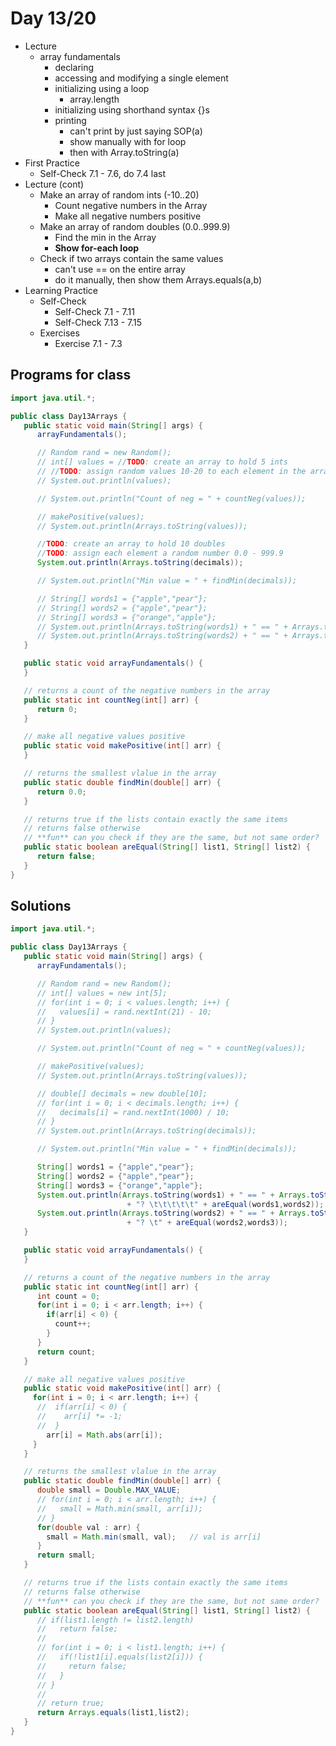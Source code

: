 # Day 13/20

+ Lecture
  - array fundamentals
    - declaring
    - accessing and modifying a single element
    - initializing using a loop
      - array.length
    - initializing using shorthand syntax {}s
    - printing
      - can't print by just saying SOP(a)
      - show manually with for loop
      - then with Array.toString(a)
+ First Practice
  - Self-Check 7.1 - 7.6, do 7.4 last
+ Lecture (cont)
  - Make an array of random ints (-10..20)
    - Count negative numbers in the Array
    - Make all negative numbers positive
  - Make an array of random doubles (0.0..999.9)
    - Find the min in the Array
    - **Show for-each loop**
  - Check if two arrays contain the same values
    - can't use == on the entire array
    - do it manually, then show them Arrays.equals(a,b)
+ Learning Practice
  - Self-Check
    - Self-Check 7.1 - 7.11
    - Self-Check 7.13 - 7.15
  - Exercises
    - Exercise 7.1 - 7.3

## Programs for class
```java
import java.util.*;

public class Day13Arrays {
   public static void main(String[] args) {
      arrayFundamentals();

      // Random rand = new Random();
      // int[] values = //TODO: create an array to hold 5 ints
      // //TODO: assign random values 10-20 to each element in the array
      // System.out.println(values);

      // System.out.println("Count of neg = " + countNeg(values));

      // makePositive(values);
      // System.out.println(Arrays.toString(values));

      //TODO: create an array to hold 10 doubles
      //TODO: assign each element a random number 0.0 - 999.9
      System.out.println(Arrays.toString(decimals));

      // System.out.println("Min value = " + findMin(decimals));

      // String[] words1 = {"apple","pear"};
      // String[] words2 = {"apple","pear"};
      // String[] words3 = {"orange","apple"};
      // System.out.println(Arrays.toString(words1) + " == " + Arrays.toString(words2) + "? \t\t\t\t\t" + areEqual(words1,words2));
      // System.out.println(Arrays.toString(words2) + " == " + Arrays.toString(words3) + "? \t" + areEqual(words2,words3));
   }

   public static void arrayFundamentals() {
   }

   // returns a count of the negative numbers in the array
   public static int countNeg(int[] arr) {
      return 0;
   }

   // make all negative values positive
   public static void makePositive(int[] arr) {
   }

   // returns the smallest vlalue in the array
   public static double findMin(double[] arr) {
      return 0.0;
   }

   // returns true if the lists contain exactly the same items
   // returns false otherwise
   // **fun** can you check if they are the same, but not same order?
   public static boolean areEqual(String[] list1, String[] list2) {
      return false;
   }      
}
```

## Solutions
```java
import java.util.*;

public class Day13Arrays {
   public static void main(String[] args) {
      arrayFundamentals();

      // Random rand = new Random();
      // int[] values = new int[5];
      // for(int i = 0; i < values.length; i++) {
      //   values[i] = rand.nextInt(21) - 10;
      // }
      // System.out.println(values);

      // System.out.println("Count of neg = " + countNeg(values));

      // makePositive(values);
      // System.out.println(Arrays.toString(values));

      // double[] decimals = new double[10];
      // for(int i = 0; i < decimals.length; i++) {
      //   decimals[i] = rand.nextInt(1000) / 10;
      // }
      // System.out.println(Arrays.toString(decimals));

      // System.out.println("Min value = " + findMin(decimals));

      String[] words1 = {"apple","pear"};
      String[] words2 = {"apple","pear"};
      String[] words3 = {"orange","apple"};
      System.out.println(Arrays.toString(words1) + " == " + Arrays.toString(words2)
                          + "? \t\t\t\t\t" + areEqual(words1,words2));
      System.out.println(Arrays.toString(words2) + " == " + Arrays.toString(words3)
                          + "? \t" + areEqual(words2,words3));
   }

   public static void arrayFundamentals() {
   }

   // returns a count of the negative numbers in the array
   public static int countNeg(int[] arr) {
      int count = 0;
      for(int i = 0; i < arr.length; i++) {
        if(arr[i] < 0) {
          count++;
        }
      }
      return count;
   }

   // make all negative values positive
   public static void makePositive(int[] arr) {
     for(int i = 0; i < arr.length; i++) {
      //  if(arr[i] < 0) {
      //    arr[i] *= -1;
      //  }
        arr[i] = Math.abs(arr[i]);
     }
   }

   // returns the smallest vlalue in the array
   public static double findMin(double[] arr) {
      double small = Double.MAX_VALUE;
      // for(int i = 0; i < arr.length; i++) {
      //   small = Math.min(small, arr[i]);
      // }
      for(double val : arr) {
        small = Math.min(small, val);   // val is arr[i]
      }
      return small;
   }

   // returns true if the lists contain exactly the same items
   // returns false otherwise
   // **fun** can you check if they are the same, but not same order?
   public static boolean areEqual(String[] list1, String[] list2) {
      // if(list1.length != list2.length)
      //   return false;
      //
      // for(int i = 0; i < list1.length; i++) {
      //   if(!list1[i].equals(list2[i])) {
      //     return false;
      //   }
      // }
      //
      // return true;
      return Arrays.equals(list1,list2);
   }      
}
```
